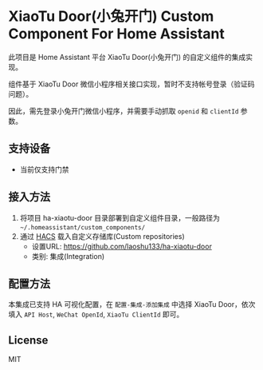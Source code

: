 # XiaoTu Door(小兔开门) Custom Component For Home Assistant

此项目是 Home Assistant 平台 XiaoTu Door(小兔开门) 的自定义组件的集成实现。

组件基于 XiaoTu Door 微信小程序相关接口实现，暂时不支持帐号登录（验证码问题）。

因此，需先登录小兔开门微信小程序，并需要手动抓取 `openid` 和 `clientId` 参数。

## 支持设备

- 当前仅支持门禁

## 接入方法

1. 将项目 ha-xiaotu-door 目录部署到自定义组件目录，一般路径为 `~/.homeassistant/custom_components/`
2. 通过 [HACS](https://hacs.xyz/) 载入自定义存储库(Custom repositories)
    - 设置URL: https://github.com/laoshu133/ha-xiaotu-door
    - 类别: 集成(Integration)

## 配置方法

本集成已支持 HA 可视化配置，在 `配置-集成-添加集成` 中选择 XiaoTu Door，依次填入 `API Host`, `WeChat OpenId`, `XiaoTu ClientId` 即可。

## License

MIT
